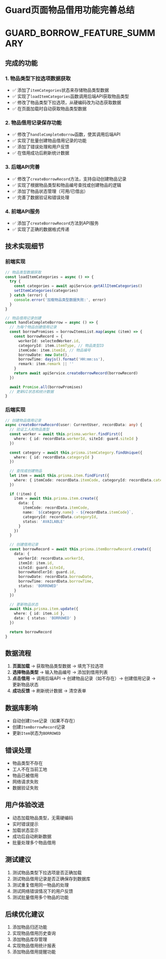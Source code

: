 # Guard页面物品借用功能完善总结
# GUARD_BORROW_FEATURE_SUMMARY

## 完成的功能

### 1. 物品类型下拉选项数据获取
- ✅ 添加了`itemCategories`状态来存储物品类型数据
- ✅ 实现了`loadItemCategories`函数调用后端API获取物品类型
- ✅ 修改了物品类型下拉选项，从硬编码改为动态获取数据
- ✅ 在页面加载时自动获取物品类型数据

### 2. 物品借用记录保存功能
- ✅ 修改了`handleCompleteBorrow`函数，使其调用后端API
- ✅ 实现了批量创建物品借用记录的功能
- ✅ 添加了错误处理和用户反馈
- ✅ 在借用成功后刷新统计数据

### 3. 后端API完善
- ✅ 修改了`createBorrowRecord`方法，支持自动创建物品记录
- ✅ 实现了根据物品类型和物品编号查找或创建物品的逻辑
- ✅ 添加了物品状态管理（可用/已借出）
- ✅ 完善了数据验证和错误处理

### 4. 前端API服务
- ✅ 添加了`createBorrowRecord`方法到API服务
- ✅ 实现了正确的数据格式传递

## 技术实现细节

### 前端实现
```typescript
// 物品类型数据获取
const loadItemCategories = async () => {
  try {
    const categories = await apiService.getAllItemCategories()
    setItemCategories(categories)
  } catch (error) {
    console.error('加载物品类型数据失败:', error)
  }
}

// 物品借用记录创建
const handleCompleteBorrow = async () => {
  // 为每个物品创建借用记录
  const borrowPromises = borrowItemsList.map(async (item) => {
    const borrowRecord = {
      workerId: selectedWorker.id,
      categoryId: item.itemType, // 物品类型ID
      itemCode: item.itemId, // 物品编号
      borrowDate: new Date(),
      borrowTime: dayjs().format('HH:mm:ss'),
      remark: item.remark || ''
    }
    return await apiService.createBorrowRecord(borrowRecord)
  })
  
  await Promise.all(borrowPromises)
  // 更新UI状态和统计数据
}
```

### 后端实现
```typescript
// 创建物品借用记录
async createBorrowRecord(user: CurrentUser, recordData: any) {
  // 验证工人和物品类型
  const worker = await this.prisma.worker.findFirst({
    where: { id: recordData.workerId, siteId: guard.siteId }
  })
  
  const category = await this.prisma.itemCategory.findUnique({
    where: { id: recordData.categoryId }
  })
  
  // 查找或创建物品
  let item = await this.prisma.item.findFirst({
    where: { itemCode: recordData.itemCode, categoryId: recordData.categoryId }
  })
  
  if (!item) {
    item = await this.prisma.item.create({
      data: {
        itemCode: recordData.itemCode,
        name: `${category.name} - ${recordData.itemCode}`,
        categoryId: recordData.categoryId,
        status: 'AVAILABLE'
      }
    })
  }
  
  // 创建借用记录
  const borrowRecord = await this.prisma.itemBorrowRecord.create({
    data: {
      workerId: recordData.workerId,
      itemId: item.id,
      siteId: guard.siteId,
      borrowHandlerId: guard.id,
      borrowDate: recordData.borrowDate,
      borrowTime: recordData.borrowTime,
      status: 'BORROWED'
    }
  })
  
  // 更新物品状态
  await this.prisma.item.update({
    where: { id: item.id },
    data: { status: 'BORROWED' }
  })
  
  return borrowRecord
}
```

## 数据流程

1. **页面加载** → 获取物品类型数据 → 填充下拉选项
2. **选择物品类型** → 输入物品编号 → 添加到借用列表
3. **点击借用** → 调用后端API → 创建物品记录（如不存在）→ 创建借用记录 → 更新物品状态
4. **成功反馈** → 刷新统计数据 → 清空表单

## 数据库影响

- 自动创建`Item`记录（如果不存在）
- 创建`ItemBorrowRecord`记录
- 更新`Item`状态为`BORROWED`

## 错误处理

- 物品类型不存在
- 工人不在当前工地
- 物品已被借用
- 网络请求失败
- 数据验证失败

## 用户体验改进

- 动态加载物品类型，无需硬编码
- 实时错误提示
- 加载状态显示
- 成功后自动刷新数据
- 批量处理多个物品借用

## 测试建议

1. 测试物品类型下拉选项是否正确加载
2. 测试物品借用记录是否正确保存到数据库
3. 测试重复借用同一物品的处理
4. 测试网络错误情况下的用户反馈
5. 测试批量借用多个物品的功能

## 后续优化建议

1. 添加物品归还功能
2. 实现物品借用历史查询
3. 添加物品库存管理
4. 实现物品借用统计报表
5. 添加物品借用提醒功能
